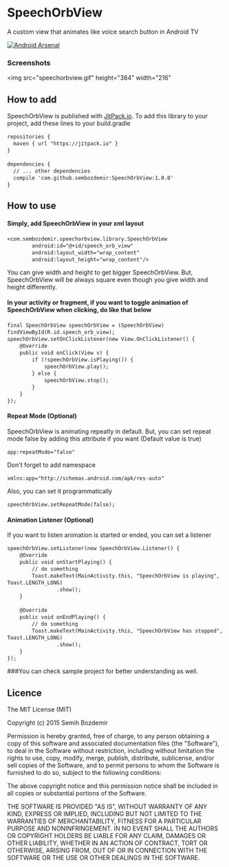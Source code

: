 # SpeechOrbView
A custom view that animates like voice search button in Android TV

[![Android Arsenal](https://img.shields.io/badge/Android%20Arsenal-SpeechOrbView-green.svg?style=true)](https://android-arsenal.com/details/1/2941)

### Screenshots

<img src="speechorbview.gif" height="384" width="216"</img>

## How to add
SpeechOrbView is published with [JitPack.io](https://jitpack.io).
To add this library to your project, add these lines to your build.gradle

```
repositories {
  maven { url "https://jitpack.io" }
}

dependencies {
  // ... other dependencies
  compile 'com.github.sembozdemir:SpeechOrbView:1.0.0'
}
```

## How to use
#### Simply, add SpeechOrbView in your xml layout

```
<com.sembozdemir.speechorbview.library.SpeechOrbView
        android:id="@+id/speech_orb_view"
        android:layout_width="wrap_content"
        android:layout_height="wrap_content"/>
```
You can give width and height to get bigger SpeechOrbView. But, SpeechOrbView will be always square even though you give width and height differently.

#### In your activity or fragment, if you want to toggle animation of SpeechOrbView when clicking, do like that below

```
final SpeechOrbView speechOrbView = (SpeechOrbView) findViewById(R.id.speech_orb_view);
speechOrbView.setOnClickListener(new View.OnClickListener() {
    @Override
    public void onClick(View v) {
        if (!speechOrbView.isPlaying()) {
            speechOrbView.play();
        } else {
            speechOrbView.stop();
        }
    }
});
```

#### Repeat Mode (Optional)
SpeechOrbView is animating repeatly in default.
But, you can set repeat mode false by adding this attribute if you want (Default value is true)
```
app:repeatMode="false"
```
Don't forget to add namespace
```
xmlns:app="http://schemas.android.com/apk/res-auto"
```
Also, you can set it programmatically
```
speechOrbView.setRepeatMode(false);
```

#### Animation Listener (Optional)
If you want to listen animation is started or ended, you can set a listener

```
speechOrbView.setListener(new SpeechOrbView.Listener() {
    @Override
    public void onStartPlaying() {
        // do something
        Toast.makeText(MainActivity.this, "SpeechOrbView is playing", Toast.LENGTH_LONG)
                .show();
    }

    @Override
    public void onEndPlaying() {
        // do something
        Toast.makeText(MainActivity.this, "SpeechOrbView has stopped", Toast.LENGTH_LONG)
                .show();
    }
});
```

###You can check sample project for better understanding as well.


## Licence
The MIT License (MIT)

Copyright (c) 2015 Semih Bozdemir

Permission is hereby granted, free of charge, to any person obtaining a copy
of this software and associated documentation files (the "Software"), to deal
in the Software without restriction, including without limitation the rights
to use, copy, modify, merge, publish, distribute, sublicense, and/or sell
copies of the Software, and to permit persons to whom the Software is
furnished to do so, subject to the following conditions:

The above copyright notice and this permission notice shall be included in all
copies or substantial portions of the Software.

THE SOFTWARE IS PROVIDED "AS IS", WITHOUT WARRANTY OF ANY KIND, EXPRESS OR
IMPLIED, INCLUDING BUT NOT LIMITED TO THE WARRANTIES OF MERCHANTABILITY,
FITNESS FOR A PARTICULAR PURPOSE AND NONINFRINGEMENT. IN NO EVENT SHALL THE
AUTHORS OR COPYRIGHT HOLDERS BE LIABLE FOR ANY CLAIM, DAMAGES OR OTHER
LIABILITY, WHETHER IN AN ACTION OF CONTRACT, TORT OR OTHERWISE, ARISING FROM,
OUT OF OR IN CONNECTION WITH THE SOFTWARE OR THE USE OR OTHER DEALINGS IN THE
SOFTWARE.
